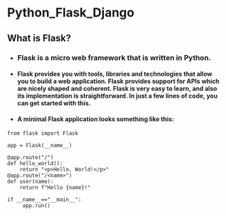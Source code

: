 # Python_Flask_Django
## What is Flask?
* ### Flask is a micro web framework that is written in Python. 
* #### Flask provides you with tools, libraries and technologies that allow you to build a web application. Flask provides support for APIs which are nicely shaped and coherent. Flask is very easy to learn, and also its implementation is straightforward. In just a few lines of code, you can get started with this.
* #### A minimal Flask application looks something like this:
```
from flask import Flask

app = Flask(__name__)

@app.route("/")
def hello_world():
    return "<p>Hello, World!</p>"
@app.route("/<name>")
def user(name):
    return f"Hello {name}!"
    
if __name__=="__main__":
     app.run()
```
    
